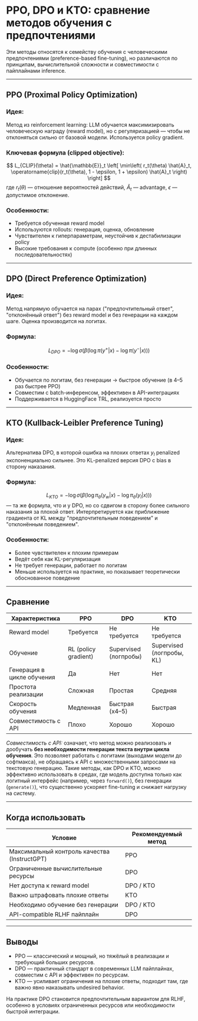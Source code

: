 # PPO, DPO и KTO: сравнение методов обучения с предпочтениями

Эти методы относятся к семейству обучения с человеческими предпочтениями (preference-based fine-tuning), но различаются по принципам, вычислительной сложности и совместимости с пайплайнами inference.

---

## PPO (Proximal Policy Optimization)

### Идея:
Метод из reinforcement learning: LLM обучается максимизировать человеческую награду (reward model), но с регуляризацией — чтобы не отклоняться сильно от базовой модели. Используется policy gradient.

### Ключевая формула (clipped objective):
$$
L_{CLIP}(\theta) = \hat{\mathbb{E}}_t \left[ \min\left( r_t(\theta) \hat{A}_t, \operatorname{clip}(r_t(\theta), 1 - \epsilon, 1 + \epsilon) \hat{A}_t \right) \right]
$$
где $r_t(\theta)$ — отношение вероятностей действий, $\hat{A}_t$ — advantage, $\epsilon$ — допустимое отклонение.

### Особенности:
- Требуется обученная reward model
- Используются rollouts: генерация, оценка, обновление
- Чувствителен к гиперпараметрам, неустойчив к дестабилизации policy
- Высокие требования к compute (особенно при длинных последовательностях)

---

## DPO (Direct Preference Optimization)

### Идея:
Метод напрямую обучается на парах ("предпочтительный ответ", "отклонённый ответ") без reward model и без генерации на каждом шаге. Оценка производится на логитах.

### Формула:
$$
L_{DPO} = -\log \sigma\left(\beta (\log \pi(y^+|x) - \log \pi(y^-|x))\right)
$$

### Особенности:
- Обучается по логитам, без генерации → быстрое обучение (в 4–5 раз быстрее PPO)
- Совместим с batch-инференсом, эффективен в API-интеграциях
- Поддерживается в HuggingFace TRL, реализуется просто

---

## KTO (Kullback-Leibler Preference Tuning)

### Идея:
Альтернатива DPO, в которой ошибка на плохих ответах $y_l$ penalized экспоненциально сильнее. Это KL-penalized версия DPO с bias в сторону наказания.

### Формула:
$$
L_{KTO} = -\log \sigma\left(\beta (\log \pi_\theta(y_w|x) - \log \pi_\theta(y_l|x)) \right)
$$
— та же формула, что и у DPO, но со сдвигом в сторону более сильного наказания за плохой ответ. Интерпретируется как приближение градиента от KL между "предпочтительным поведением" и "отклонённым поведением".

### Особенности:
- Более чувствителен к плохим примерам
- Ведёт себя как KL-регуляризация
- Не требует генерации, работает по логитам
- Меньше используется на практике, но показывает теоретически обоснованное поведение

---

## Сравнение

| Характеристика              | PPO                         | DPO                         | KTO                         |
|-----------------------------|------------------------------|------------------------------|------------------------------|
| Reward model                | Требуется                   | Не требуется                | Не требуется                |
| Обучение                   | RL (policy gradient)        | Supervised (логпробы)       | Supervised (логпробы, KL)   |
| Генерация в цикле обучения | Да                          | Нет                         | Нет                         |
| Простота реализации        | Сложная                     | Простая                     | Средняя                     |
| Скорость обучения          | Медленная                   | Быстрая (x4–5)              | Быстрая                     |
| Совместимость с API        | Плохо                       | Хорошо                      | Хорошо                      |

*Совместимость с API:* означает, что метод можно реализовать и дообучать **без необходимости генерации текста внутри цикла обучения**. Это позволяет работать с логитами (выходами модели до софтмакса), не обращаясь к API с множественными запросами на текстовую генерацию. Такие методы, как DPO и KTO, можно эффективно использовать в средах, где модель доступна только как логитный интерфейс (например, через `forward()`), без генерации (`generate()`), что существенно ускоряет fine-tuning и снижает нагрузку на систему.

---

## Когда использовать

| Условие                                       | Рекомендуемый метод         |
|-----------------------------------------------|------------------------------|
| Максимальный контроль качества (InstructGPT) | PPO                         |
| Ограниченные вычислительные ресурсы          | DPO                         |
| Нет доступа к reward model                   | DPO / KTO                   |
| Важно штрафовать плохие ответы               | KTO                         |
| Необходимо обучение без генерации            | DPO / KTO                   |
| API-compatible RLHF пайплайн                 | DPO                         |

---

## Выводы
- PPO — классический и мощный, но тяжёлый в реализации и требующий больших ресурсов.
- DPO — практичный стандарт в современных LLM пайплайнах, совместим с API и эффективен по ресурсам.
- KTO — усиливает ограничения на плохие ответы, подходит там, где важно явно наказывать undesired behavior.

На практике DPO становится предпочтительным вариантом для RLHF, особенно в условиях ограниченных ресурсов или необходимости быстрой интеграции.

